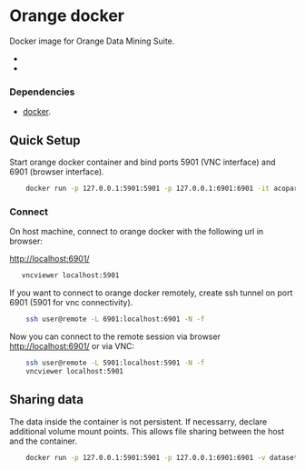 # Orange docker

Docker image for Orange Data Mining Suite.

- 
- 


### Dependencies ###

- [docker](https://docs.docker.com/engine/installation/linux/docker-ce/ubuntu/#install-docker-ce).


## Quick Setup ##

Start orange docker container and bind ports 5901 (VNC interface) and 6901 (browser interface).

```sh
    docker run -p 127.0.0.1:5901:5901 -p 127.0.0.1:6901:6901 -it acopar/orange-docker
```

### Connect ###

On host machine, connect to orange docker with the following url in browser:

[http://localhost:6901/](http://localhost:6901/)

```sh
   vncviewer localhost:5901
```

If you want to connect to orange docker remotely, create ssh tunnel on port 6901 (5901 for vnc connectivity).

```sh
    ssh user@remote -L 6901:localhost:6901 -N -f
```

Now you can connect to the remote session via browser [http://localhost:6901/](http://localhost:6901/) or via VNC:

```sh
    ssh user@remote -L 5901:localhost:5901 -N -f
    vncviewer localhost:5901
```

## Sharing data ##

The data inside the container is not persistent. If necessarry, declare additional volume mount points. This allows file sharing between the host and the container.

```sh
    docker run -p 127.0.0.1:5901:5901 -p 127.0.0.1:6901:6901 -v datasets:/home/orange/datasets -it acopar/orange-docker
```
